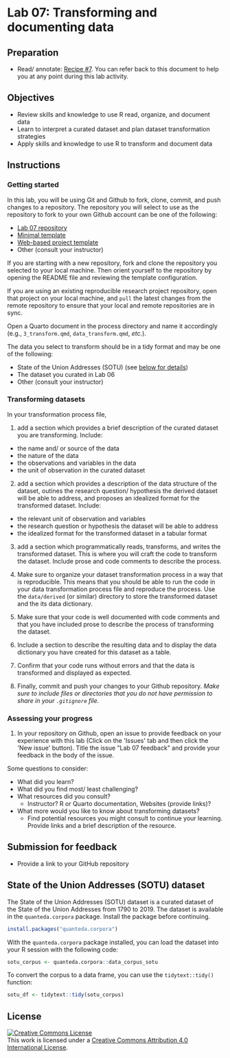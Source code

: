 # Lab 07: Transforming and documenting data



## Preparation

- Read/ annotate: [Recipe \#7](https://qtalr.github.io/qtalrkit/articles/recipe-7.html). You can refer back to this document to help you at any point during this lab activity.

## Objectives

- Review skills and knowledge to use R read, organize, and document data
- Learn to interpret a curated dataset and plan dataset transformation strategies
- Apply skills and knowledge to use R to transform and document data

## Instructions

### Getting started

In this lab, you will be using Git and Github to fork, clone, commit, and push changes to a repository. The repository you will select to use as the repository to fork to your own Github account can be one of the following:

- [Lab 07 repository](https://github.com/qtalr/lab-07)
- [Minimal template](https://github.com/qtalr/project)
- [Web-based project template](https://github.com/qtalr/project_web)
- Other (consult your instructor)

If you are starting with a new repository, fork and clone the repository you selected to your local machine. Then orient yourself to the repository by opening the README file and reviewing the template configuration.

If you are using an existing reproducible research project repository, open that project on your local machine, and `pull` the latest changes from the remote repository to ensure that your local and remote repositories are in sync.

Open a Quarto document in the process directory and name it accordingly (e.g., `3_transform.qmd`, `data_transform.qmd`, *etc.*).

The data you select to transform should be in a tidy format and may be one of the following:

- State of the Union Addresses (SOTU) (see [below for details](#state-of-the-union-addresses-sotu-dataset))
- The dataset you curated in Lab 06
- Other (consult your instructor)

### Transforming datasets

In your transformation process file,

1. add a section which provides a brief description of the curated dataset you are transforming. Include:

  - the name and/ or source of the data
  - the nature of the data
  - the observations and variables in the data
  - the unit of observation in the curated dataset

2. add a section which provides a description of the data structure of the dataset, outines the research question/ hypothesis the derived dataset will be able to address, and proposes an idealized format for the transformed dataset. Include:

  - the relevant unit of observation and variables
  - the research question or hypothesis the dataset will be able to address
  - the idealized format for the transformed dataset in a tabular format

3. add a section which programmatically reads, transforms, and writes the transformed dataset. This is where you will craft the code to transform the dataset. Include prose and code comments to describe the process.

4. Make sure to organize your dataset transformation process in a way that is reproducible. This means that you should be able to run the code in your data transformation process file and reproduce the process. Use the `data/derived` (or similar) directory to store the transformed dataset and the its data dictionary.

5. Make sure that your code is well documented with code comments and that you have included prose to describe the process of transforming the dataset.

6. Include a section to describe the resulting data and to display the data dictionary you have created for this dataset as a table.

7. Confirm that your code runs without errors and that the data is transformed and displayed as expected.

8. Finally, commit and push your changes to your Github repository. *Make sure to include files or directories that you do not have permission to share in your `.gitignore` file.*

### Assessing your progress

1. In your repository on Github, open an issue to provide feedback on your experience with this lab (Click on the 'Issues' tab and then click the 'New issue' button). Title the issue "Lab 07 feedback" and provide your feedback in the body of the issue.

Some questions to consider:

  - What did you learn?
  - What did you find most/ least challenging?
  - What resources did you consult?
    - Instructor? R or Quarto documentation, Websites (provide links)?
  - What more would you like to know about transforming datasets?
    - Find potential resources you might consult to continue your learning. Provide links and a brief description of the resource.

## Submission for feedback

- Provide a link to your GitHub repository


## State of the Union Addresses (SOTU) dataset

The State of the Union Addresses (SOTU) dataset is a curated dataset of the State of the Union Addresses from 1790 to 2019. The dataset is available in the `quanteda.corpora` package. Install the package before continuing.

```r
install.packages("quanteda.corpora")
```

With the `quanteda.corpora` package installed, you can load the dataset into your R session with the following code:

```r
sotu_corpus <- quanteda.corpora::data_corpus_sotu
```

To convert the corpus to a data frame, you can use the `tidytext::tidy()` function:

```r
sotu_df <- tidytext::tidy(sotu_corpus)
```

## License

<a rel="license" href="http://creativecommons.org/licenses/by/4.0/"><img alt="Creative Commons License" style="border-width:0" src="https://i.creativecommons.org/l/by/4.0/88x31.png" /></a><br />This work is licensed under a <a rel="license" href="http://creativecommons.org/licenses/by/4.0/">Creative Commons Attribution 4.0 International License</a>.

